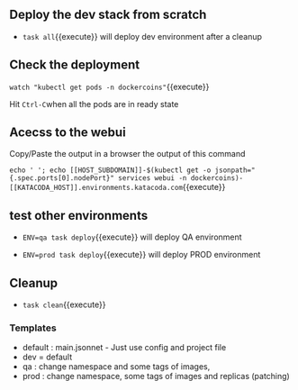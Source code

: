 ## Deploy the dev stack from scratch

- `task all`{{execute}} will deploy dev environment after a cleanup

## Check the deployment

`watch "kubectl get pods -n dockercoins"`{{execute}}

Hit `Ctrl-C`when all the pods are in ready state

## Acecss to the webui

Copy/Paste the output in a browser the output of this command

`echo ' '; echo [[HOST_SUBDOMAIN]]-$(kubectl get -o jsonpath="{.spec.ports[0].nodePort}" services webui -n dockercoins)-[[KATACODA_HOST]].environments.katacoda.com`{{execute}}

## test other environments

- `ENV=qa task deploy`{{execute}} will deploy QA environment

- `ENV=prod task deploy`{{execute}} will deploy PROD environment

## Cleanup

- `task clean`{{execute}}

### Templates

- default : main.jsonnet - Just use config and project file
- dev = default
- qa : change namespace and some tags of images,
- prod : change namespace, some tags of images and replicas (patching)
